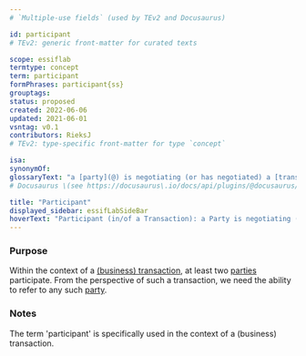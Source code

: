 ```yaml
---
# `Multiple-use fields` (used by TEv2 and Docusaurus)

id: participant
# TEv2: generic front-matter for curated texts

scope: essiflab
termtype: concept
term: participant
formPhrases: participant{ss}
grouptags:
status: proposed
created: 2022-06-06
updated: 2021-06-01
vsntag: v0.1
contributors: RieksJ
# TEv2: type-specific front-matter for type `concept`

isa:
synonymOf:
glossaryText: "a [party](@) is negotiating (or has negotiated) a [transaction agreement](@)."
# Docusaurus \(see https://docusaurus\.io/docs/api/plugins/@docusaurus/plugin-content-docs#markdown-front-matter\):

title: "Participant"
displayed_sidebar: essifLabSideBar
hoverText: "Participant (in/of a Transaction): a Party is negotiating (or has negotiated) a Transaction Agreement."
---
```


### Purpose

Within the context of a [(business) transaction](transaction@), at least two [parties](@) participate. From the perspective of such a transaction, we need the ability to refer to any such [party](@).

### Notes

The term 'participant' is specifically used in the context of a (business) transaction.
